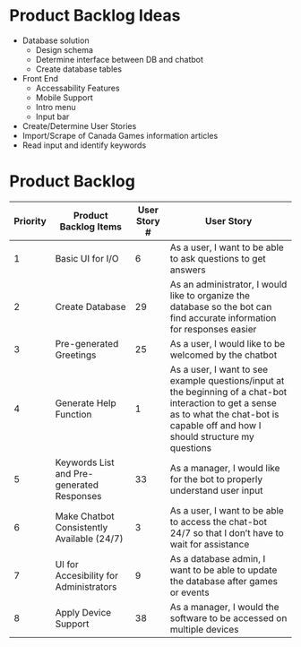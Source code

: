 # Product Backlog Ideas
- Database solution
	- Design schema
	- Determine interface between DB and chatbot
	- Create database tables
- Front End
	- Accessability Features
	- Mobile Support
	- Intro menu
	- Input bar
- Create/Determine User Stories
- Import/Scrape of Canada Games information articles
- Read input and identify keywords

# Product Backlog

| Priority | Product Backlog Items | User Story # | User Story |
| --- | --- | --- | --- | 
| 1 | Basic UI for I/O | 6 | As a user, I want to be able to ask questions to get answers |
| 2 | Create Database | 29 | As an administrator, I would like to organize the database so the bot can find accurate information for responses easier |
| 3 | Pre-generated Greetings | 25 | As a user, I would like to be welcomed by the chatbot |
| 4 | Generate Help Function | 1 | As a user, I want to see example questions/input at the beginning of a chat-bot interaction to get a sense as to what the chat-bot is capable off and how I should structure my questions |
| 5 | Keywords List and Pre-generated Responses | 33 | As a manager, I would like for the bot to properly understand user input |
| 6 | Make Chatbot Consistently Available (24/7) | 3 | As a user, I want to be able to access the chat-bot 24/7 so that I don’t have to wait for assistance |
| 7 | UI for Accesibility for Administrators | 9 | As a database admin, I want to be able to update the database after games or events |
| 8 | Apply Device Support | 38 | As a manager, I would the software to be accessed on multiple devices |
